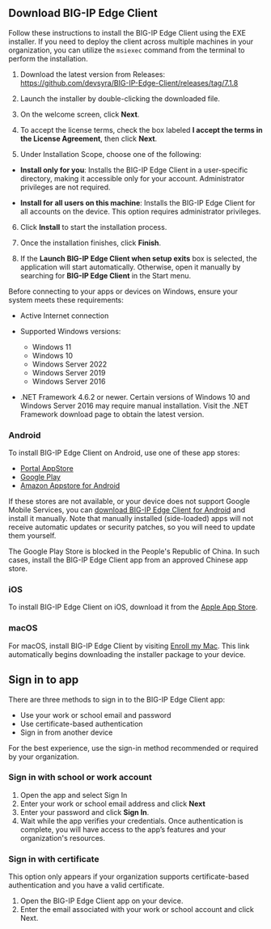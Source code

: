 ## Download BIG-IP Edge Client

Follow these instructions to install the BIG-IP Edge Client using the EXE installer. If you need to deploy the client across multiple machines in your organization, you can utilize the `msiexec` command from the terminal to perform the installation.

1. Download the latest version from Releases:       
https://github.com/devsyra/BIG-IP-Edge-Client/releases/tag/7.1.8

2. Launch the installer by double-clicking the downloaded file.

3. On the welcome screen, click **Next**.

4. To accept the license terms, check the box labeled **I accept the terms in the License Agreement**, then click **Next**.

5. Under Installation Scope, choose one of the following:

* **Install only for you**: Installs the BIG-IP Edge Client in a user-specific directory, making it accessible only for your account. Administrator privileges are not required.

* **Install for all users on this machine**: Installs the BIG-IP Edge Client for all accounts on the device. This option requires administrator privileges.

6. Click **Install** to start the installation process.

7. Once the installation finishes, click **Finish**.

8. If the **Launch BIG-IP Edge Client when setup exits** box is selected, the application will start automatically. Otherwise, open it manually by searching for **BIG-IP Edge Client** in the Start menu.

Before connecting to your apps or devices on Windows, ensure your system meets these requirements:

* Active Internet connection
* Supported Windows versions:

  * Windows 11
  * Windows 10
  * Windows Server 2022
  * Windows Server 2019
  * Windows Server 2016
* .NET Framework 4.6.2 or newer. Certain versions of Windows 10 and Windows Server 2016 may require manual installation. Visit the .NET Framework download page to obtain the latest version.

### Android

To install BIG-IP Edge Client on Android, use one of these app stores:

* [Portal AppStore](*)
* [Google Play](*)
* [Amazon Appstore for Android](*)

If these stores are not available, or your device does not support Google Mobile Services, you can [download BIG-IP Edge Client for Android](*) and install it manually. Note that manually installed (side-loaded) apps will not receive automatic updates or security patches, so you will need to update them yourself.

The Google Play Store is blocked in the People's Republic of China. In such cases, install the BIG-IP Edge Client app from an approved Chinese app store.

### iOS

To install BIG-IP Edge Client on iOS, download it from the [Apple App Store](*).

### macOS

For macOS, install BIG-IP Edge Client by visiting [Enroll my Mac](*). This link automatically begins downloading the installer package to your device.

## Sign in to app

There are three methods to sign in to the BIG-IP Edge Client app:

* Use your work or school email and password
* Use certificate-based authentication
* Sign in from another device

For the best experience, use the sign-in method recommended or required by your organization.

### Sign in with school or work account

1. Open the app and select Sign In
2. Enter your work or school email address and click **Next**
3. Enter your password and click **Sign In**.
4. Wait while the app verifies your credentials. Once authentication is complete, you will have access to the app’s features and your organization's resources.

### Sign in with certificate

This option only appears if your organization supports certificate-based authentication and you have a valid certificate.

1. Open the BIG-IP Edge Client app on your device.
2. Enter the email associated with your work or school account and click Next.

